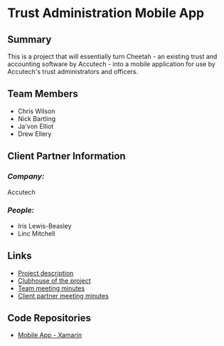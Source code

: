 # Trust Administration Mobile App

## **Summary**

This is a project that will essentially turn Cheetah - an existing trust and accounting software by Accutech - into a mobile application for use by Accutech's trust administrators and officers.

## **Team Members**

- Chris Wilson
- Nick Bartling
- Ja'von Elliot
- Drew Ellery

## **Client Partner Information**

### *Company:*
Accutech

### *People:*
- Iris Lewis-Beasley
- Linc Mitchell

## **Links**

- [Project description](ProjectDescription.md)
- [Clubhouse of the project](https://app.clubhouse.io/bsucs495/project/35/trust-administration-mobile-app)
- [Team meeting minutes](MeetingMinutes/Team)
- [Client partner meeting minutes](MeetingMinutes/ClientPartner)

## **Code Repositories**
- [Mobile App - Xamarin](https://visualstudio.microsoft.com/xamarin/)

